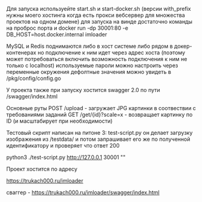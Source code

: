 Для запуска используейте start.sh и start-docker.sh 
(версии with_prefix нужны моего хостинга когда есть прокси вебсервер для множества проектов на одном домене)
для запуска на винде достаточно команды на проброс порта и 
docker run -dp 30001:80 -e DB_HOST=host.docker.internal imloader 

MySQL и Redis поднимаются либо в хост системе либо рядом в докер-контенерах но подключение к ним идет через адрес хоста
(поэтому может потребоваться включить возможность подключения к ним не только с localhost)
используемые пароли можно настроить через переменные окружения
дефолтные значения можно увидеть в /pkg/config/config.go

У проекта также при запуску хостится swagger 2.0 по пути /swagger/index.html


Основные руты
POST /upload - загружает JPG картинки в соотвествии с требованиями заданий
GET /get/{id}?scale=x - возвращает картинку по ID (и масштабирует при необходимости)


Тестовый скрипт написан на питоне 3: test-script.py
он делает загрузку изображения из /testdata/ и потом запрашивает его же по полученной идентификатору
и проверяет что ответ 200


python3 ./test-script.py http://127.0.0.1 30001 ""


Проект хостится по адресу

https://trukach000.ru/imloader

сваггер - https://trukach000.ru/imloader/swagger/index.html
